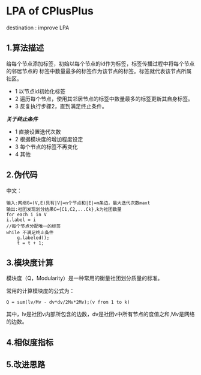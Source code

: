 LPA of CPlusPlus
====
destination : improve LPA

## 1.算法描述

给每个节点添加标签，初始以每个节点的id作为标签，标签传播过程中将每个节点的邻居节点的
标签中数量最多的标签作为该节点的标签。标签就代表该节点所属社区。

* 1 以节点id初始化标签
* 2 遍历每个节点，使用其邻居节点的标签中数量最多的标签更新其自身标签。
* 3 反复执行步骤2，直到满足终止条件。

***关于终止条件***
* 1 直接设置迭代次数
* 2 根据模块度的增加程度设定
* 3 每个节点的标签不再变化
* 4 其他

## 2.伪代码

中文：
```
输入:网络G=(V,E)具有|V|=n个节点和|E|=m条边，最大迭代次数maxt
输出:社团发现划分结果C={C1,C2,...Ck},k为社团数量
for each i in V
i.label = i
//每个节点分配唯一的标签
while 不满足终止条件
	g.labeled();
	t = t + 1;
```

## 3.模块度计算
模块度（Q，Modularity）是一种常用的衡量社团划分质量的标准。

常用的计算模块度的公式为：

`Q = sum(lv/Mv - dv*dv/2Mv*2Mv);(v from 1 to k)`

其中，lv是社团v内部所包含的边数，dv是社团v中所有节点的度值之和,Mv是网络的边数。

## 4.相似度指标


## 5.改进思路

